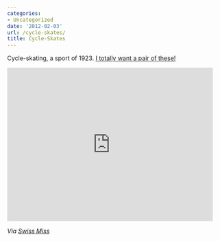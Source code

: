 ```yaml
---
categories:
- Uncategorized
date: '2012-02-03'
url: /cycle-skates/
title: Cycle-Skates
---
```


Cycle-skating, a sport of 1923. <a href="https://www.youtube.com/watch?v=UjtPn4orR9A">I totally want a pair of these!</a>

<iframe class="alignc" width="480" height="360" src="https://www.youtube.com/embed/UjtPn4orR9A?rel=0" frameborder="0" allowfullscreen></iframe>

<em>Via <a href="http://www.swiss-miss.com/2012/01/cycle-skating.html">Swiss Miss</a></em>